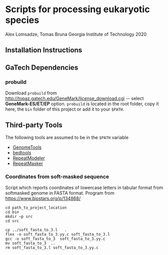 # Scripts for processing eukaryotic species
Alex Lomsadze, Tomas Bruna
Georgia Institute of Technology
2020

## Installation Instructions

## GaTech Dependencies

### probuild
Download `probuild` from http://topaz.gatech.edu/GeneMark/license_download.cgi -- select **GeneMark-ES/ET/EP** option. `probuild` is located in the root folder, copy it here, the `bin` folder of this project or add it to your `$PATH`.

## Third-party Tools

The following tools are assumed to be in the `$PATH` variable

* [GenomeTools](http://genometools.org/index.html)
* [bedtools](https://bedtools.readthedocs.io/en/latest/index.html)
* [RepeatModeler](http://www.repeatmasker.org/RepeatModeler/)
* [RepeatMasker](http://www.repeatmasker.org/RMDownload.html)

### Coordinates from soft-masked sequence

Script which reports coordinates of lowercase letters in tabular format from softmasked genome in FASTA format. Program from https://www.biostars.org/p/134868/
```
cd path_to_project_location
cd bin
mkdir –p src
cd src

cp ../soft_fasta_to_3.l   .
flex -o soft_fasta_to_3.yy.c soft_fasta_to_3.l
gcc -o soft_fasta_to_3  soft_fasta_to_3.yy.c
mv soft_fasta_to_3  ..
rm soft_fasta_to_3.l soft_fasta_to_3.yy.c
```
